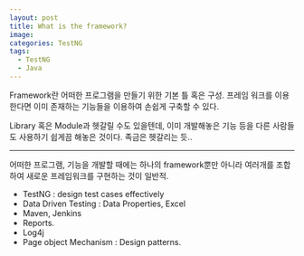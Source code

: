 ```yaml
---
layout: post
title: What is the framework?
image:
categories: TestNG
tags:
  - TestNG
  - Java
---
```


Framework란 어떠한 프로그램을 만들기 위한 기본 틀 혹은 구성. 프레임 워크를 이용한다면 이미 존재하는 기능들을 이용하여 손쉽게 구축할 수 있다.

Library 혹은 Module과 헷갈릴 수도 있을텐데, 이미 개발해놓은 기능 등을 다른 사람들도 사용하기 쉽게끔 해놓은 것이다. 족금은 헷갈리는 듯..



---

어떠한 프로그램, 기능을 개발할 때에는 하나의 framework뿐만 아니라 여러개를 조합하여 새로운 프레임워크를 구현하는 것이 일반적.

- TestNG : design test cases effectively
- Data Driven Testing : Data Properties, Excel
- Maven, Jenkins
- Reports.
- Log4j
- Page object Mechanism : Design patterns.

